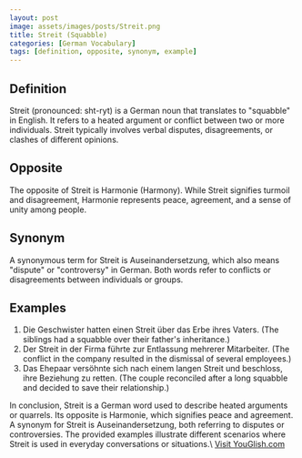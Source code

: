 ```yaml
---
layout: post
image: assets/images/posts/Streit.png
title: Streit (Squabble)
categories: [German Vocabulary]
tags: [definition, opposite, synonym, example]
---
```


## Definition
Streit (pronounced: sht-ryt) is a German noun that translates to "squabble" in English. It refers to a heated argument or conflict between two or more individuals. Streit typically involves verbal disputes, disagreements, or clashes of different opinions.

## Opposite
The opposite of Streit is Harmonie (Harmony). While Streit signifies turmoil and disagreement, Harmonie represents peace, agreement, and a sense of unity among people. 

## Synonym
A synonymous term for Streit is Auseinandersetzung, which also means "dispute" or "controversy" in German. Both words refer to conflicts or disagreements between individuals or groups.

## Examples
1. Die Geschwister hatten einen Streit über das Erbe ihres Vaters. (The siblings had a squabble over their father's inheritance.)
2. Der Streit in der Firma führte zur Entlassung mehrerer Mitarbeiter. (The conflict in the company resulted in the dismissal of several employees.)
3. Das Ehepaar versöhnte sich nach einem langen Streit und beschloss, ihre Beziehung zu retten. (The couple reconciled after a long squabble and decided to save their relationship.)

In conclusion, Streit is a German word used to describe heated arguments or quarrels. Its opposite is Harmonie, which signifies peace and agreement. A synonym for Streit is Auseinandersetzung, both referring to disputes or controversies. The provided examples illustrate different scenarios where Streit is used in everyday conversations or situations.\ <a id="yg-widget-0" class="youglish-widget" data-query="Streit" data-lang="german" data-components="8412" data-auto-start="0" data-bkg-color="theme_light" data-title="How%20to%20pronounce%20Streit%20in%20German"  rel="nofollow" href="https://youglish.com">Visit YouGlish.com</a><script async src="https://youglish.com/public/emb/widget.js" charset="utf-8"></script>